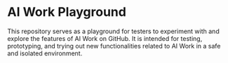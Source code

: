 # AI Work Playground

This repository serves as a playground for testers to experiment with and explore the features of AI Work on GitHub. It is intended for testing, prototyping, and trying out new functionalities related to AI Work in a safe and isolated environment.
